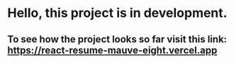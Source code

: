 # Hello, this project is in development.
## To see how the project looks so far visit this link: https://react-resume-mauve-eight.vercel.app